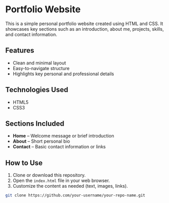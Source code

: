 # Portfolio Website

This is a simple personal portfolio website created using HTML and CSS. It showcases key sections such as an introduction, about me, projects, skills, and contact information.

## Features

- Clean and minimal layout
- Easy-to-navigate structure
- Highlights key personal and professional details

## Technologies Used

- HTML5
- CSS3

## Sections Included

- **Home** – Welcome message or brief introduction
- **About** – Short personal bio
- **Contact** – Basic contact information or links

## How to Use

1. Clone or download this repository.
2. Open the `index.html` file in your web browser.
3. Customize the content as needed (text, images, links).

```bash
git clone https://github.com/your-username/your-repo-name.git
